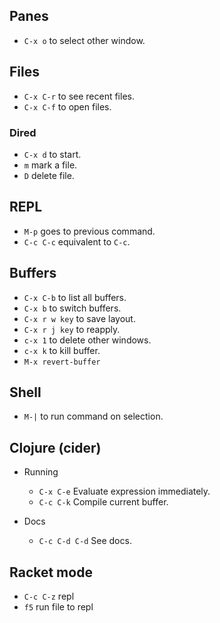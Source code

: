 ## Panes
- `C-x o` to select other window.

## Files
- `C-x C-r` to see recent files.
- `C-x C-f` to open files.

### Dired

- `C-x d` to start.
- `m` mark a file.
- `D` delete file.

## REPL
- `M-p` goes to previous command.
- `C-c C-c` equivalent to `C-c`.

## Buffers

- `C-x C-b` to list all buffers.
- `C-x b` to switch buffers.
- `C-x r w key` to save layout.
- `C-x r j key` to reapply.
- `c-x 1` to delete other windows.
- `c-x k` to kill buffer.
- `M-x revert-buffer`

## Shell

- `M-|` to run command on selection.

## Clojure (cider)

- Running
  - `C-x C-e` Evaluate expression immediately.
  - `C-c C-k` Compile current buffer.
  
- Docs
  - `C-c C-d C-d` See docs.
  
## Racket mode

- `C-c C-z` repl
- `f5` run file to repl
